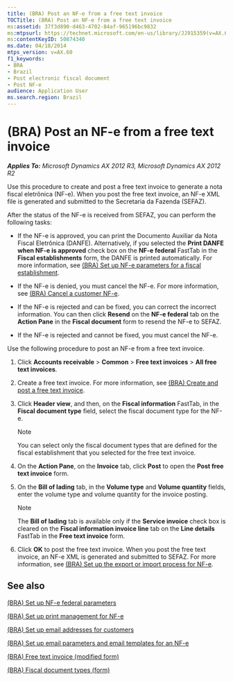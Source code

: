 ```yaml
---
title: (BRA) Post an NF-e from a free text invoice
TOCTitle: (BRA) Post an NF-e from a free text invoice
ms:assetid: 37f3d890-d463-4702-84af-965196bc9832
ms:mtpsurl: https://technet.microsoft.com/en-us/library/JJ915359(v=AX.60)
ms:contentKeyID: 50874340
ms.date: 04/18/2014
mtps_version: v=AX.60
f1_keywords:
- BRA
- Brazil
- Post electronic fiscal document
- Post NF-e
audience: Application User
ms.search.region: Brazil
---
```


# (BRA) Post an NF-e from a free text invoice 


_**Applies To:** Microsoft Dynamics AX 2012 R3, Microsoft Dynamics AX 2012 R2_

Use this procedure to create and post a free text invoice to generate a nota fiscal eletrônica (NF-e). When you post the free text invoice, an NF-e XML file is generated and submitted to the Secretaria da Fazenda (SEFAZ).

After the status of the NF-e is received from SEFAZ, you can perform the following tasks:

  - If the NF-e is approved, you can print the Documento Auxiliar da Nota Fiscal Eletrônica (DANFE). Alternatively, if you selected the **Print DANFE when NF-e is approved** check box on the **NF-e federal** FastTab in the **Fiscal establishments** form, the DANFE is printed automatically. For more information, see [(BRA) Set up NF-e parameters for a fiscal establishment](bra-set-up-nf-e-parameters-for-a-fiscal-establishment.md).

  - If the NF-e is denied, you must cancel the NF-e. For more information, see [(BRA) Cancel a customer NF-e](bra-cancel-a-customer-nf-e.md).

  - If the NF-e is rejected and can be fixed, you can correct the incorrect information. You can then click **Resend** on the **NF-e federal** tab on the **Action Pane** in the **Fiscal document** form to resend the NF-e to SEFAZ.

  - If the NF-e is rejected and cannot be fixed, you must cancel the NF-e.

Use the following procedure to post an NF-e from a free text invoice.

1.  Click **Accounts receivable** \> **Common** \> **Free text invoices** \> **All free text invoices**.

2.  Create a free text invoice. For more information, see [(BRA) Create and post a free text invoice](bra-create-and-post-a-free-text-invoice.md).

3.  Click **Header view**, and then, on the **Fiscal information** FastTab, in the **Fiscal document type** field, select the fiscal document type for the NF-e.
    

    > [!NOTE]
    > <P>You can select only the fiscal document types that are defined for the fiscal establishment that you selected for the free text invoice.</P>



4.  On the **Action Pane**, on the **Invoice** tab, click **Post** to open the **Post free text invoice** form.

5.  On the **Bill of lading** tab, in the **Volume type** and **Volume quantity** fields, enter the volume type and volume quantity for the invoice posting.
    

    > [!NOTE]
    > <P>The <STRONG>Bill of lading</STRONG> tab is available only if the <STRONG>Service invoice</STRONG> check box is cleared on the <STRONG>Fiscal information invoice line</STRONG> tab on the <STRONG>Line details</STRONG> FastTab in the <STRONG>Free text invoice</STRONG> form.</P>



6.  Click **OK** to post the free text invoice. When you post the free text invoice, an NF-e XML is generated and submitted to SEFAZ. For more information, see [(BRA) Set up the export or import process for NF-e](bra-set-up-the-export-or-import-process-for-nf-e.md).

## See also

[(BRA) Set up NF-e federal parameters](bra-set-up-nf-e-federal-parameters.md)

[(BRA) Set up print management for NF-e](bra-set-up-print-management-for-nf-e.md)

[(BRA) Set up email addresses for customers](bra-set-up-email-addresses-for-customers.md)

[(BRA) Set up email parameters and email templates for an NF-e](bra-set-up-email-parameters-and-email-templates-for-an-nf-e.md)

[(BRA) Free text invoice (modified form)](https://technet.microsoft.com/en-us/library/jj933514\(v=ax.60\))

[(BRA) Fiscal document types (form)](https://technet.microsoft.com/en-us/library/jj710551\(v=ax.60\))

  


